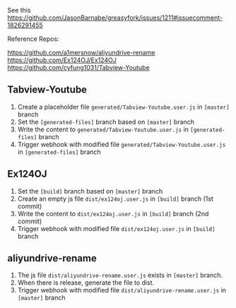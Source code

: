 See this https://github.com/JasonBarnabe/greasyfork/issues/1211#issuecomment-1826291455

Reference Repos:

https://github.com/a1mersnow/aliyundrive-rename
https://github.com/Ex124OJ/Ex124OJ
https://github.com/cyfung1031/Tabview-Youtube

## Tabview-Youtube

1. Create a placeholder file `generated/Tabview-Youtube.user.js` in `[master]` branch
2. Set the `[generated-files]` branch based on `[master]` branch
3. Write the content to `generated/Tabview-Youtube.user.js` in `[generated-files]` branch
4. Trigger webhook with modified file `generated/Tabview-Youtube.user.js` in `[generated-files]` branch



## Ex124OJ

1. Set the `[build]` branch based on `[master]` branch
2. Create an empty js file `dist/ex124oj.user.js` in `[build]` branch (1st commit)
3. Write the content to `dist/ex124oj.user.js` in `[build]` branch (2nd commit)
4. Trigger webhook with modified file `dist/ex124oj.user.js` in `[build]` branch


## aliyundrive-rename

1. The js file `dist/aliyundrive-rename.user.js` exists in `[master]` branch.
2. When there is release, generate the file to dist.
4. Trigger webhook with modified file `dist/aliyundrive-rename.user.js` in `[master]` branch



